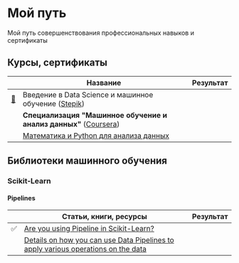 # Мой путь
Мой путь совершенствования профессиональных навыков и сертификаты

## Курсы, сертификаты
||Название|Результат|
|-|-|-|
|[:scroll:](https://stepik.org/cert/852774)|Введение в Data Science и машинное обучение ([Stepik](https://stepik.org/course/4852))||
||**Специализация "Машинное обучение и анализ данных"** ([Coursera](https://www.coursera.org/learn/mathematics-and-python))||
||[Математика и Python для анализа данных](https://www.coursera.org/learn/mathematics-and-python?specialization=machine-learning-data-analysis)||


## Библиотеки машинного обучения

### Scikit-Learn

#### Pipelines
||Статьи, книги, ресурсы|Результат|
|-|-|-|
|:white_check_mark:|[Are you using Pipeline in Scikit-Learn?](https://towardsdatascience.com/are-you-using-pipeline-in-scikit-learn-ac4cd85cb27f)|
||[Details on how you can use Data Pipelines to apply various operations on the data](https://github.com/ankitgoel1602/data-science/tree/master/data-pipeline])||
